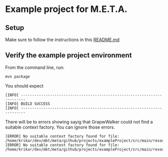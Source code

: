 # Example project for M.E.T.A.

## Setup

Make sure to follow the instructions in this [README.md](../../README.md)

## Verify the example project environment

From the command line, run:

```
mvn package
```

You should expect

```
[INFO] ------------------------------------------------------------------------
[INFO] BUILD SUCCESS
[INFO] ------------------------------------------------------------------------
```

There will be to errors showing sayig that GrapwWalker could not find a suitable context factory. You can ignore those errors.

```
[ERROR] No suitable context factory found for file: /home/krikar/dev/mbt/meta/github/projects/exampleProject/src/main/resources/img/UbuntuDesktopGuide.png
[ERROR] No suitable context factory found for file: /home/krikar/dev/mbt/meta/github/projects/exampleProject/src/main/resources/img/HelpIcon.png
```
